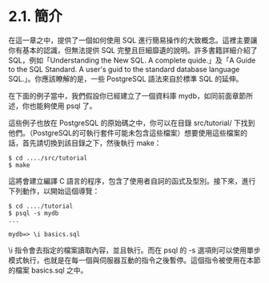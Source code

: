 # 2.1. 簡介

在這一章之中，提供了一個如何使用 SQL 進行簡易操作的大致概念。這裡主要讓你有基本的認識，但無法提供 SQL 完整且巨細靡遺的說明。許多書籍詳細介紹了 SQL，例如「Understanding the New SQL. A complete quide.」及「A Guide to the SQL Standard. A user's guid to the standard database language SQL.」。你應該瞭解的是，一些 PostgreSQL 語法來自於標準 SQL 的延伸。

在下面的例子當中，我們假設你已經建立了一個資料庫 mydb，如同前面章節所述，你也能夠使用 psql 了。

這些例子也放在 PostgreSQL 的原始碼之中，你可以在目錄 src/tutorial/ 下找到他們。（PostgreSQL的可執行套件可能未包含這些檔案）想要使用這些檔案的話，首先請切換到該目錄之下，然後執行 make：

```text
$ cd ..../src/tutorial
$ make
```

這將會建立編譯 C 語言的程序，包含了使用者自訶的函式及型別。接下來，進行下列動作，以開始這個導覽：

```text
$ cd ..../tutorial
$ psql -s mydb
...

mydb=> \i basics.sql
```

\i 指令會去指定的檔案讀取內容，並且執行。而在 psql 的 -s 選項則可以使用單步模式執行，也就是在每一個與伺服器互動的指令之後暫停。這個指令被使用在本節的檔案 basics.sql 之中。


